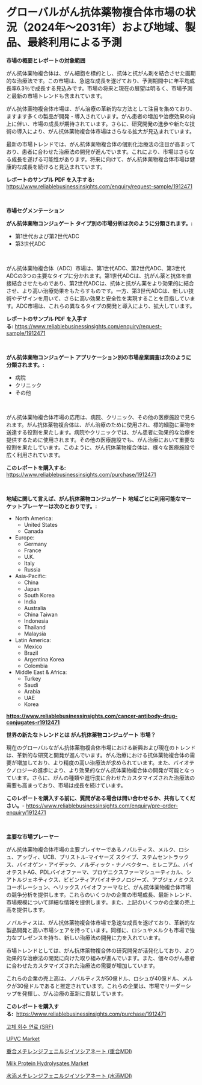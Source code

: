 <p><h1>グローバルがん抗体薬物複合体市場の状況（2024年〜2031年）および地域、製品、最終利用による予測</h1></p><p><strong>市場の概要とレポートの対象範囲</strong></p>
<p><p>がん抗体薬物複合体は、がん細胞を標的とし、抗体と抗がん剤を結合させた画期的な治療法です。この市場は、急速な成長を遂げており、予測期間中に年平均成長率6.3％で成長する見込みです。市場の将来と現在の展望は明るく、市場予測と最新の市場トレンドも含まれています。</p><p>がん抗体薬物複合体市場は、がん治療の革新的な方法として注目を集めており、ますます多くの製品が開発・導入されています。がん患者の増加や治療効果の向上に伴い、市場の成長が期待されています。さらに、研究開発の進歩や新たな技術の導入により、がん抗体薬物複合体市場はさらなる拡大が見込まれています。</p><p>最新の市場トレンドでは、がん抗体薬物複合体の個別化治療法の注目が高まっており、患者に合わせた治療法の開発が進んでいます。これにより、市場はさらなる成長を遂げる可能性があります。将来に向けて、がん抗体薬物複合体市場は健康的な成長を続けると見込まれています。</p></p>
<p><strong>レポートのサンプル PDF を入手する:</strong> <a href="https://www.reliablebusinessinsights.com/enquiry/request-sample/1912471">https://www.reliablebusinessinsights.com/enquiry/request-sample/1912471</a></p>
<p>&nbsp;</p>
<p><strong>市場セグメンテーション</strong></p>
<p><strong>がん抗体薬物コンジュゲート タイプ別の市場分析は次のように分類されます。:</strong></p>
<p><ul><li>第1世代および第2世代ADC</li><li>第3世代ADC</li></ul></p>
<p>&nbsp;</p>
<p><p>がん抗体薬物複合体（ADC）市場は、第1世代ADC、第2世代ADC、第3世代ADCの3つの主要なタイプに分かれます。第1世代ADCは、抗がん薬と抗体を直接結合させたものであり、第2世代ADCは、抗体と抗がん薬をより効果的に結合させ、より高い治療効果をもたらすものです。一方、第3世代ADCは、新しい技術やデザインを用いて、さらに高い効果と安全性を実現することを目指しています。ADC市場は、これらの異なるタイプの開発と導入により、拡大しています。</p></p>
<p><strong>レポートのサンプル PDF を入手する:</strong>&nbsp;<a href="https://www.reliablebusinessinsights.com/enquiry/request-sample/1912471">https://www.reliablebusinessinsights.com/enquiry/request-sample/1912471</a></p>
<p>&nbsp;</p>
<p><strong> がん抗体薬物コンジュゲート アプリケーション別の市場産業調査は次のように分類されます。:</strong></p>
<p><ul><li>病院</li><li>クリニック</li><li>その他</li></ul></p>
<p>&nbsp;</p>
<p><p>がん抗体薬物複合体市場の応用は、病院、クリニック、その他の医療施設で見られます。がん抗体薬物複合体は、がん治療のために使用され、標的細胞に薬物を送達する役割を果たします。病院やクリニックでは、がん患者に効果的な治療を提供するために使用されます。その他の医療施設でも、がん治療において重要な役割を果たしています。このように、がん抗体薬物複合体は、様々な医療施設で広く利用されています。</p></p>
<p><strong>このレポートを購入する:</strong>&nbsp; <a href="https://www.reliablebusinessinsights.com/purchase/1912471">https://www.reliablebusinessinsights.com/purchase/1912471</a></p>
<p>&nbsp;</p>
<p><strong>地域に関して言えば、がん抗体薬物コンジュゲート 地域ごとに利用可能なマーケットプレーヤーは次のとおりです。:</strong></p>
<p><ul>
    <li>
        North America:
        <ul>
            <li>United States</li>
            <li>Canada</li>
        </ul>
    </li>
    <li>
        Europe:
        <ul>
            <li>Germany</li>
            <li>France</li>
            <li>U.K.</li>
            <li>Italy</li>
            <li>Russia</li>
        </ul>
    </li>
    <li>
        Asia-Pacific:
        <ul>
            <li>China</li>
            <li>Japan</li>
            <li>South Korea</li>
            <li>India</li>
            <li>Australia</li>
            <li>China Taiwan</li>
            <li>Indonesia</li>
            <li>Thailand</li>
            <li>Malaysia</li>
        </ul>
    </li>
    <li>
        Latin America:
        <ul>
            <li>Mexico</li>
            <li>Brazil</li>
            <li>Argentina Korea</li>
            <li>Colombia</li>
        </ul>
    </li>
    <li>
        Middle East & Africa:
        <ul>
            <li>Turkey</li>
            <li>Saudi</li>
            <li>Arabia</li>
            <li>UAE</li>
            <li>Korea</li>
        </ul>
    </li>
    </ul></p>
<p><strong><a href="https://www.reliablebusinessinsights.com/cancer-antibody-drug-conjugates-r1912471">https://www.reliablebusinessinsights.com/cancer-antibody-drug-conjugates-r1912471</a></strong>&nbsp;</p>
<p><strong>世界の新たなトレンドとは がん抗体薬物コンジュゲート 市場？</strong></p>
<p><p>現在のグローバルながん抗体薬物複合体市場における新興および現在のトレンドは、革新的な研究と開発が進んでいます。がん治療における抗体薬物複合体の需要が増加しており、より精度の高い治療法が求められています。また、バイオテクノロジーの進歩により、より効果的ながん抗体薬物複合体の開発が可能となっています。さらに、がんの種類や進行度に合わせたカスタマイズされた治療法の需要も高まっており、市場は成長を続けています。</p></p>
<p><strong>このレポートを購入する前に、質問がある場合は問い合わせるか、共有してください。</strong>- <a href="https://www.reliablebusinessinsights.com/enquiry/pre-order-enquiry/1912471">https://www.reliablebusinessinsights.com/enquiry/pre-order-enquiry/1912471</a></p>
<p>&nbsp;</p>
<p><strong>主要な市場プレーヤー</strong></p>
<p><p>がん抗体薬物複合体市場の主要プレイヤーであるノバルティス、メルク、ロシュ、アッヴィ、UCB、ブリストル-マイヤーズ スクイブ、ステムセントラックス、バイオゲン・アイデック、ノルディック・ナノベクター、ミレニアム、バイオテストAG、PDLバイオファーマ、プロゲニクスファーマシューティカル、シアトルジェネティクス、ビビンティアバイオテクノロジーズ、アブジェノミクスコーポレーション、ヘリックス バイオファーマなど、がん抗体薬物複合体市場の競争分析を提供します。これらのいくつかの企業の市場成長、最新トレンド、市場規模について詳細な情報を提供します。また、上記のいくつかの企業の売上高を提供します。</p><p>ノバルティスは、がん抗体薬物複合体市場で急速な成長を遂げており、革新的な製品開発と高い市場シェアを持っています。同様に、ロシュやメルクも市場で強力なプレゼンスを持ち、新しい治療法の開発に力を入れています。</p><p>市場トレンドとしては、がん抗体薬物複合体の研究開発が活発化しており、より効果的な治療法の開発に向けた取り組みが進んでいます。また、個々のがん患者に合わせたカスタマイズされた治療法の需要が増加しています。</p><p>これらの企業の売上高は、ノバルティスが50億ドル、ロシュが40億ドル、メルクが30億ドルであると推定されています。これらの企業は、市場でリーダーシップを発揮し、がん治療の革新に貢献しています。</p></p>
<p><strong>このレポートを購入する:</strong>&nbsp;&nbsp;<a href="https://www.reliablebusinessinsights.com/purchase/1912471">https://www.reliablebusinessinsights.com/purchase/1912471</a></p>
<p><p><a href="https://github.com/vsoq0zknh59/Market-Research-Report-List-2/blob/main/2518820110862.md">고체 회수 연료 (SRF)</a></p><p><a href="https://github.com/redneck06/Market-Research-Report-List-3/blob/main/upvc-market.md">UPVC Market</a></p><p><a href="https://github.com/DemarcusKuhlman/Market-Research-Report-List-1/blob/main/3626110113535.md">重合メチレンジフェニルジイソシアネート (重合MDI)</a></p><p><a href="https://issuu.com/reportprime-2/docs/milk-protein-hydrolysates-market-size-2030.pptx">Milk Protein Hydrolysates Market</a></p><p><a href="https://github.com/DudleyFerry/Market-Research-Report-List-1/blob/main/1233399113536.md">水添メチレンジフェニルジイソシアネート (水添MDI)</a></p></p>